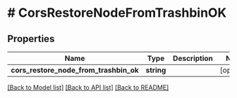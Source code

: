 # # CorsRestoreNodeFromTrashbinOK

## Properties

Name | Type | Description | Notes
------------ | ------------- | ------------- | -------------
**cors_restore_node_from_trashbin_ok** | **string** |  | [optional]

[[Back to Model list]](../../README.md#models) [[Back to API list]](../../README.md#endpoints) [[Back to README]](../../README.md)
